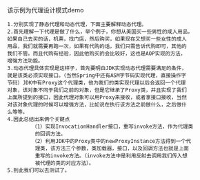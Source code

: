 该示例为代理设计模式demo
    
    1.分别实现了静态代理和动态代理，下面主要解释动态代理。
    2.首先理解一下代理是做了什么，举个例子，你想从美国买一些男性的成人用品，
    如果自己去买的话，机票，找门店，然后购买，如果现在又想买一些女性的成人
    用品，我们就需要再跑一次，如果有代购的话，我们只需告诉代购即可，其他的
    我们不管。而且代购有经验，因此他购买的会比较好，这也是AOP实现的方法，
    增强方法功能。
    3.动态代理具体实现是这样子，首先要明白JDK实现动态代理需要满足的条件，
    就是该类必须实现接口。（当然Spring中还有ASM字节码实现代理，直接操作字
    节码）JDK中有Proxy这个代理类，他为我们的类实现代理以后会返回一个代理
    对象，该对象不同于我们之前的对象，但是它继承了Proxy类，并且实现了我们
    上面所提到的接口，因此代理对象可以用Proxy来接收，或者拿接口接收，当然
    对该对象代理的时候可以增强方法，比如说在执行该方法之前做什么，之后做什
    么等等。
    4.因此总结出来俩个关键点
            （1）实现InvocationHandler接口，重写invoke方法，作为代理类
             的回调方法。
            （2）利用JDK中的Proxy类中的newProxyInstance方法得到一个代
             理类，该方法三个参数，类加载器，接口，以及回调方法也就是上面
             重写的invoke方法。（invoke方法中是利用反射去调用我们传入想
             被代理的类的对应方法）。
    5.到此我们可以去测试了。